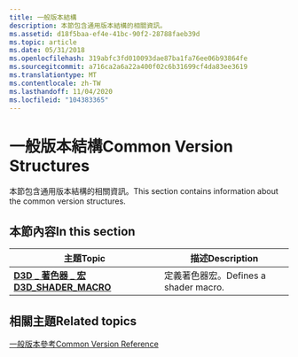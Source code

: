 ```yaml
---
title: 一般版本結構
description: 本節包含通用版本結構的相關資訊。
ms.assetid: d18f5baa-ef4e-41bc-90f2-28788faeb39d
ms.topic: article
ms.date: 05/31/2018
ms.openlocfilehash: 319abfc3fd010093dae87ba1fa76ee06b93864fe
ms.sourcegitcommit: a716ca2a6a22a400f02c6b31699cf4da83ee3619
ms.translationtype: MT
ms.contentlocale: zh-TW
ms.lasthandoff: 11/04/2020
ms.locfileid: "104383365"
---
```

# <a name="common-version-structures"></a><span data-ttu-id="36446-103">一般版本結構</span><span class="sxs-lookup"><span data-stu-id="36446-103">Common Version Structures</span></span>

<span data-ttu-id="36446-104">本節包含通用版本結構的相關資訊。</span><span class="sxs-lookup"><span data-stu-id="36446-104">This section contains information about the common version structures.</span></span>


## <a name="in-this-section"></a><span data-ttu-id="36446-105">本節內容</span><span class="sxs-lookup"><span data-stu-id="36446-105">In this section</span></span>



| <span data-ttu-id="36446-106">主題</span><span class="sxs-lookup"><span data-stu-id="36446-106">Topic</span></span>                                                     | <span data-ttu-id="36446-107">描述</span><span class="sxs-lookup"><span data-stu-id="36446-107">Description</span></span>                        |
|-----------------------------------------------------------|------------------------------------|
| [<span data-ttu-id="36446-108">**D3D \_ 著色器 \_ 宏**</span><span class="sxs-lookup"><span data-stu-id="36446-108">**D3D\_SHADER\_MACRO**</span></span>](/windows/desktop/api/D3DCommon/ns-d3dcommon-d3d_shader_macro)<br/> | <span data-ttu-id="36446-109">定義著色器宏。</span><span class="sxs-lookup"><span data-stu-id="36446-109">Defines a shader macro.</span></span><br/> |



 

## <a name="related-topics"></a><span data-ttu-id="36446-110">相關主題</span><span class="sxs-lookup"><span data-stu-id="36446-110">Related topics</span></span>

<dl> <dt>

[<span data-ttu-id="36446-111">一般版本參考</span><span class="sxs-lookup"><span data-stu-id="36446-111">Common Version Reference</span></span>](d3d11-graphics-reference-d3d11-common.md)
</dt> </dl>

 

 





